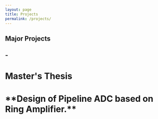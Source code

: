 ```yaml
---
layout: page
title: Projects
permalink: /projects/
---
```

<h2> Major Projects <h2>
- <h1>Master's Thesis<h1>
  **Design of Pipeline ADC based on Ring Amplifier.** 

